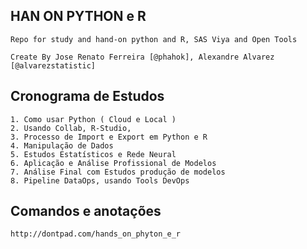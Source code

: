 ## HAN ON PYTHON e R
    Repo for study and hand-on python and R, SAS Viya and Open Tools
    
    Create By Jose Renato Ferreira [@phahok], Alexandre Alvarez [@alvarezstatistic]

## Cronograma de Estudos
    1. Como usar Python ( Cloud e Local ) 
    2. Usando Collab, R-Studio, 
    3. Processo de Import e Export em Python e R
    4. Manipulação de Dados
    5. Estudos Estatísticos e Rede Neural
    6. Aplicação e Análise Profissional de Modelos
    7. Análise Final com Estudos produção de modelos
    8. Pipeline DataOps, usando Tools DevOps 

## Comandos e anotações 
    http://dontpad.com/hands_on_phyton_e_r
